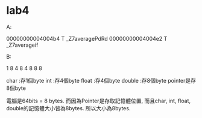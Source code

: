 # lab4
A:

00000000004004b4 T _Z7averagePdRd
00000000004004e2 T _Z7averageif

B:

1 8
4 8
4 8
8 8

char :存1個byte
int  :存4個byte
float :存4個byte
double :存8個byte
pointer是存8個byte

電腦是64bits = 8 bytes. 而因為Pointer是存取記憶體位置, 而且char, int, float, double的記憶體大小皆為8bytes. 所以大小為8bytes.
